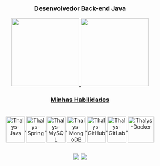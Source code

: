 <div align="center"><h3>Desenvolvedor Back-end Java</h3></div>

<div align="center">
  <a href="https://github.com/thalyshenrique7">
  <img height="180em" src="https://github-readme-stats.vercel.app/api?username=thalyshenrique7&show_icons=true&theme=github_dark_dimmed&include_all_commits=true&count_private=true"/>
  <img height="180em" src="https://github-readme-stats.vercel.app/api/top-langs/?username=thalyshenrique7&layout=compact&langs_count=7&theme=github_dark_dimmed"/>
</div>

  <div align="center"><h3>Minhas Habilidades</h3></div>
<div align="center" style="display: inline_block"><br>
  <img align="center" alt="Thalys-Java" width="50" height="70" src="https://cdn.jsdelivr.net/gh/devicons/devicon/icons/java/java-original-wordmark.svg" />
  <img align="center" alt="Thalys-Spring" width="50" height="70" src="https://cdn.jsdelivr.net/gh/devicons/devicon/icons/spring/spring-original.svg" />
  <img align="center" alt="Thalys-MySQL" width="50" height="70" src="https://cdn.jsdelivr.net/gh/devicons/devicon/icons/mysql/mysql-original-wordmark.svg" />
  <img align="center" alt="Thalys-MongoDB" width="50" height="70" src="https://cdn.jsdelivr.net/gh/devicons/devicon/icons/mongodb/mongodb-original.svg" />
  <img align="center" alt="Thalys-GitHub" width="50" height="70" src="https://cdn.jsdelivr.net/gh/devicons/devicon/icons/github/github-original-wordmark.svg" />
  <img align="center" alt="Thalys-GitLab" width="50" height="70" src="https://cdn.jsdelivr.net/gh/devicons/devicon/icons/gitlab/gitlab-original.svg" />
  <img align="center" alt="Thalys-Docker" width="70" height="70" src="https://cdn.jsdelivr.net/gh/devicons/devicon/icons/docker/docker-original.svg" />
</div>

##
 
<div align="center"> 
  <a href="https://www.linkedin.com/in/thalyshenrique7/" target="_blank"><img src="https://img.shields.io/badge/LinkedIn-0077B5?style=for-the-badge&logo=linkedin&logoColor=white" target="_blank"></a> 
  <a href = "mailto:contato_devthalys@hotmail.com"><img src="https://img.shields.io/badge/Microsoft_Outlook-0078D4?style=for-the-badge&logo=microsoft-outlook&logoColor=white" target="_blank"></a>
</div>
